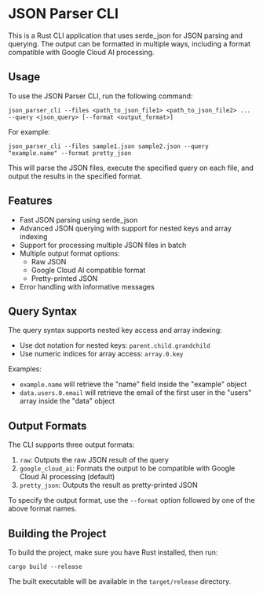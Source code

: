 # JSON Parser CLI

This is a Rust CLI application that uses serde_json for JSON parsing and querying. The output can be formatted in multiple ways, including a format compatible with Google Cloud AI processing.

## Usage

To use the JSON Parser CLI, run the following command:

```
json_parser_cli --files <path_to_json_file1> <path_to_json_file2> ... --query <json_query> [--format <output_format>]
```

For example:

```
json_parser_cli --files sample1.json sample2.json --query "example.name" --format pretty_json
```

This will parse the JSON files, execute the specified query on each file, and output the results in the specified format.

## Features

- Fast JSON parsing using serde_json
- Advanced JSON querying with support for nested keys and array indexing
- Support for processing multiple JSON files in batch
- Multiple output format options:
  - Raw JSON
  - Google Cloud AI compatible format
  - Pretty-printed JSON
- Error handling with informative messages

## Query Syntax

The query syntax supports nested key access and array indexing:

- Use dot notation for nested keys: `parent.child.grandchild`
- Use numeric indices for array access: `array.0.key`

Examples:
- `example.name` will retrieve the "name" field inside the "example" object
- `data.users.0.email` will retrieve the email of the first user in the "users" array inside the "data" object

## Output Formats

The CLI supports three output formats:

1. `raw`: Outputs the raw JSON result of the query
2. `google_cloud_ai`: Formats the output to be compatible with Google Cloud AI processing (default)
3. `pretty_json`: Outputs the result as pretty-printed JSON

To specify the output format, use the `--format` option followed by one of the above format names.

## Building the Project

To build the project, make sure you have Rust installed, then run:

```
cargo build --release
```

The built executable will be available in the `target/release` directory.
